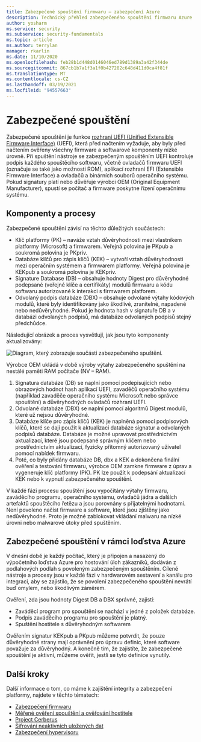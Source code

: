 ```yaml
---
title: Zabezpečené spouštění firmwaru – zabezpečení Azure
description: Technický přehled zabezpečeného spouštění firmwaru Azure
author: yosharm
ms.service: security
ms.subservice: security-fundamentals
ms.topic: article
ms.author: terrylan
manager: rkarlin
ms.date: 11/10/2020
ms.openlocfilehash: feb28b1d448d0146046ed789d1389a3a42f344de
ms.sourcegitcommit: 867cb1b7a1f3a1f0b427282c648d411d0ca4f81f
ms.translationtype: MT
ms.contentlocale: cs-CZ
ms.lasthandoff: 03/19/2021
ms.locfileid: "94557663"
---
```

# <a name="secure-boot"></a>Zabezpečené spouštění

Zabezpečené spouštění je funkce [rozhraní UEFI (Unified Extensible Firmware Interface)](https://en.wikipedia.org/wiki/Unified_Extensible_Firmware_Interface) (UEFI), která před načtením vyžaduje, aby byly před načtením ověřeny všechny firmware a softwarové komponenty nízké úrovně. Při spuštění nástroje se zabezpečeným spouštěním UEFI kontroluje podpis každého spouštěcího softwaru, včetně ovladačů firmwaru UEFI (označuje se také jako možnosti ROM), aplikací rozhraní EFI (Extensible Firmware Interface) a ovladačů a binárních souborů operačního systému. Pokud signatury platí nebo důvěřuje výrobci OEM (Original Equipment Manufacturer), spustí se počítač a firmware poskytne řízení operačnímu systému.

## <a name="components-and-process"></a>Komponenty a procesy

Zabezpečené spouštění závisí na těchto důležitých součástech:

- Klíč platformy (PK) – naváže vztah důvěryhodnosti mezi vlastníkem platformy (Microsoft) a firmwarem. Veřejná polovina je PKpub a soukromá polovina je PKpriv.
- Databáze klíčů pro zápis klíčů (KEK) – vytvoří vztah důvěryhodnosti mezi operačním systémem a firmwarem platformy. Veřejná polovina je KEKpub a soukromá polovina je KEKpriv.
- Signature Database (DB) – obsahuje hodnoty Digest pro důvěryhodné podepsané (veřejné klíče a certifikáty) modulů firmwaru a kódu softwaru autorizované k interakci s firmwarem platforem.
- Odvolaný podpis databáze (DBX) – obsahuje odvolané výtahy kódových modulů, které byly identifikovány jako škodlivé, zranitelné, napadené nebo nedůvěryhodné. Pokud je hodnota hash v signatuře DB a v databázi odvolaných podpisů, má databáze odvolaných podpisů stejný předchůdce.

Následující obrázek a proces vysvětlují, jak jsou tyto komponenty aktualizovány:

![Diagram, který zobrazuje součásti zabezpečeného spuštění.](./media/secure-boot/secure-boot.png)

Výrobce OEM ukládá v době výroby výtahy zabezpečeného spuštění na nestálé paměti RAM počítače (NV – RAM).

1. Signatura databáze (DB) se naplní pomocí podepisujících nebo obrazových hodnot hash aplikací UEFI, zavaděčů operačního systému (například zavaděče operačního systému Microsoft nebo správce spouštění) a důvěryhodných ovladačů rozhraní UEFI.
2. Odvolané databáze (DBX) se naplní pomocí algoritmů Digest modulů, které už nejsou důvěryhodné.
3. Databáze klíče pro zápis klíčů (KEK) je naplněná pomocí podpisových klíčů, které se dají použít k aktualizaci databáze signatur a odvolaných podpisů databáze. Databáze je možné upravovat prostřednictvím aktualizací, které jsou podepsané správným klíčem nebo prostřednictvím aktualizací, fyzicky přítomný autorizovaný uživatel pomocí nabídek firmwaru.
4. Poté, co byly přidány databáze DB, dbx a KEK a dokončena finální ověření a testování firmwaru, výrobce OEM zamkne firmware z úprav a vygeneruje klíč platformy (PK). PK lze použít k podepsání aktualizací KEK nebo k vypnutí zabezpečeného spouštění.

V každé fázi procesu spouštění jsou vypočítány výtahy firmwaru, zaváděcího programu, operačního systému, ovladačů jádra a dalších artefaktů spouštěcího řetězu a jsou porovnány s přijatelnými hodnotami. Není povoleno načíst firmware a software, které jsou zjištěny jako nedůvěryhodné. Proto je možné zablokovat vkládání malwaru na nízké úrovni nebo malwarové útoky před spuštěním.

## <a name="secure-boot-on-the-azure-fleet"></a>Zabezpečené spouštění v rámci loďstva Azure
V dnešní době je každý počítač, který je připojen a nasazený do výpočetního loďstva Azure pro hostování úloh zákazníků, dodáván z podlahových podlah s povoleným zabezpečeným spouštěním. Cílené nástroje a procesy jsou v každé fázi v hardwarovém sestavení a kanálu pro integraci, aby se zajistilo, že se povolení zabezpečeného spouštění nevrátí buď omylem, nebo škodlivým záměrem.

Ověření, zda jsou hodnoty Digest DB a DBX správné, zajistí:

- Zaváděcí program pro spouštění se nachází v jedné z položek databáze.
- Podpis zaváděcího programu pro spouštění je platný.
- Spuštění hostitele s důvěryhodným softwarem

 Ověřením signatur KEKpub a PKpub můžeme potvrdit, že pouze důvěryhodné strany mají oprávnění pro úpravu definic, které software považuje za důvěryhodný. A konečně tím, že zajistíte, že zabezpečené spouštění je aktivní, můžeme ověřit, jestli se tyto definice vynutily.

## <a name="next-steps"></a>Další kroky
Další informace o tom, co máme k zajištění integrity a zabezpečení platformy, najdete v těchto tématech:

- [Zabezpečení firmwaru](firmware.md)
- [Měřené ověření spouštění a ověřování hostitele](measured-boot-host-attestation.md)
- [Project Cerberus](project-cerberus.md)
- [Šifrování neaktivních uložených dat](encryption-atrest.md)
- [Zabezpečení hypervisoru](hypervisor.md)